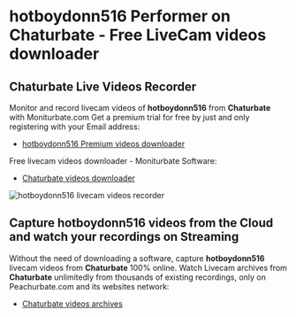 # hotboydonn516 Performer on Chaturbate - Free LiveCam videos downloader

## Chaturbate Live Videos Recorder

Monitor and record livecam videos of **hotboydonn516** from **Chaturbate** with Moniturbate.com
Get a premium trial for free by just and only registering with your Email address:
* [hotboydonn516 Premium videos downloader](https://moniturbate.com/request-demo-licence-key.html)

Free livecam videos downloader - Moniturbate Software:
* [Chaturbate videos downloader](https://moniturbate.com/moniturbate-download-software.html)

![hotboydonn516 livecam videos recorder](https://peachurnet.com/templates/moniturbate-software.png)


## Capture hotboydonn516 videos from the Cloud and watch your recordings on Streaming

Without the need of downloading a software, capture **hotboydonn516** livecam videos from **Chaturbate** 100% online.
Watch Livecam archives from **Chaturbate** unlimitedly from thousands of existing recordings, only on Peachurbate.com and its websites network:
* [Chaturbate videos archives](https://peachurnet.com/)